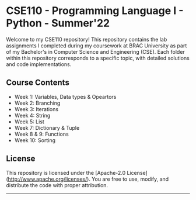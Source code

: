 # CSE110 - Programming Language I - Python - Summer'22

Welcome to my CSE110 repository! This repository contains the lab assignments I completed during my coursework at BRAC University as part of my Bachelor's in Computer Science and Engineering (CSE). Each folder within this repository corresponds to a specific topic, with detailed solutions and code implementations.

## Course Contents

- Week 1: Variables, Data types & Opeartors
- Week 2: Branching
- Week 3: Iterations
- Week 4: String
- Week 5: List
- Week 7: Dictionary & Tuple
- Week 8 & 9: Functions
- Week 10: Sorting

## License

This repository is licensed under the [Apache-2.0 License] (http://www.apache.org/licenses/). You are free to use, modify, and distribute the code with proper attribution.

---
